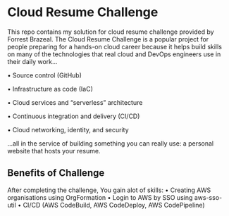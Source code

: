 # Cloud Resume Challenge
This repo contains my solution for cloud resume challenge provided by Forrest Brazeal. 
The Cloud Resume Challenge is a popular project for people preparing for a hands-on cloud career because it helps build skills on many of the technologies that real cloud and DevOps engineers use in their daily work…

• Source control (GitHub)

• Infrastructure as code (IaC)

• Cloud services and “serverless” architecture

• Continuous integration and delivery (CI/CD)

• Cloud networking, identity, and security

…all in the service of building something you can really use: a personal website that hosts your resume.

## Benefits of Challenge
After completing the challenge, You gain alot of skills:
• Creating AWS organisations using OrgFormation
• Login to AWS by SSO using aws-sso-util
• CI/CD (AWS CodeBuild, AWS CodeDeploy, AWS CodePipeline)




